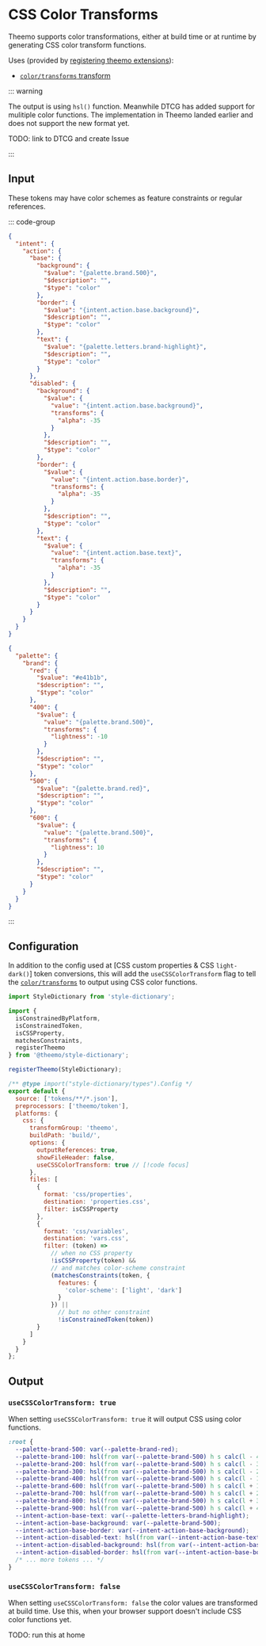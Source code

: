 # CSS Color Transforms

Theemo supports color transformations, either at build time or at runtime by
generating CSS color transform functions.

Uses (provided by [registering theemo extensions](./style-dictionary.md#register-theemo-extensions)):

- [`color/transforms`
  transform](./style-dictionary/transforms.md#color-transforms)

::: warning

The output is using `hsl()` function. Meanwhile DTCG has added support for
mulitiple color functions. The implementation in Theemo landed earlier and does
not support the new format yet.

TODO: link to DTCG and create Issue

:::

## Input

These tokens may have color schemes as feature constraints or regular
references.

::: code-group

```json [intents/action.tokens.json]
{
  "intent": {
    "action": {
      "base": {
        "background": {
          "$value": "{palette.brand.500}",
          "$description": "",
          "$type": "color"
        },
        "border": {
          "$value": "{intent.action.base.background}",
          "$description": "",
          "$type": "color"
        },
        "text": {
          "$value": "{palette.letters.brand-highlight}",
          "$description": "",
          "$type": "color"
        }
      },
      "disabled": {
        "background": {
          "$value": {
            "value": "{intent.action.base.background}",
            "transforms": {
              "alpha": -35
            }
          },
          "$description": "",
          "$type": "color"
        },
        "border": {
          "$value": {
            "value": "{intent.action.base.border}",
            "transforms": {
              "alpha": -35
            }
          },
          "$description": "",
          "$type": "color"
        },
        "text": {
          "$value": {
            "value": "{intent.action.base.text}",
            "transforms": {
              "alpha": -35
            }
          },
          "$description": "",
          "$type": "color"
        }
      }
    }
  }
}
```

```json [palette.tokens.json]
{
  "palette": {
    "brand": {
      "red": {
        "$value": "#e41b1b",
        "$description": "",
        "$type": "color"
      },
      "400": {
        "$value": {
          "value": "{palette.brand.500}",
          "transforms": {
            "lightness": -10
          }
        },
        "$description": "",
        "$type": "color"
      },
      "500": {
        "$value": "{palette.brand.red}",
        "$description": "",
        "$type": "color"
      },
      "600": {
        "$value": {
          "value": "{palette.brand.500}",
          "transforms": {
            "lightness": 10
          }
        },
        "$description": "",
        "$type": "color"
      }
    }
  }
}
```

:::

## Configuration

In addition to the config used at [CSS custom properties & CSS `light-dark()`] token
conversions, this will add the `useCSSColorTransform` flag to tell the
[`color/transforms`](./style-dictionary/transforms.md#color-transforms) to output using CSS color functions.

```js [config.js] {24} twoslash
import StyleDictionary from 'style-dictionary';

import {
  isConstrainedByPlatform,
  isConstrainedToken,
  isCSSProperty,
  matchesConstraints,
  registerTheemo
} from '@theemo/style-dictionary';

registerTheemo(StyleDictionary);

/** @type import("style-dictionary/types").Config */
export default {
  source: ['tokens/**/*.json'],
  preprocessors: ['theemo/token'],
  platforms: {
    css: {
      transformGroup: 'theemo',
      buildPath: 'build/',
      options: {
        outputReferences: true,
        showFileHeader: false,
        useCSSColorTransform: true // [!code focus]
      },
      files: [
        {
          format: 'css/properties',
          destination: 'properties.css',
          filter: isCSSProperty
        },
        {
          format: 'css/variables',
          destination: 'vars.css',
          filter: (token) =>
            // when no CSS property
            !isCSSProperty(token) &&
            // and matches color-scheme constraint
            (matchesConstraints(token, {
              features: {
                'color-scheme': ['light', 'dark']
              }
            }) ||
              // but no other constraint
              !isConstrainedToken(token))
        }
      ]
    }
  }
};
```

## Output

### `useCSSColorTransform: true`

When setting `useCSSColorTransform: true` it will output CSS using color functions.

```css [vars.css]
:root {
  --palette-brand-500: var(--palette-brand-red);
  --palette-brand-100: hsl(from var(--palette-brand-500) h s calc(l - 40));
  --palette-brand-200: hsl(from var(--palette-brand-500) h s calc(l - 30));
  --palette-brand-300: hsl(from var(--palette-brand-500) h s calc(l - 20));
  --palette-brand-400: hsl(from var(--palette-brand-500) h s calc(l - 10));
  --palette-brand-600: hsl(from var(--palette-brand-500) h s calc(l + 10));
  --palette-brand-700: hsl(from var(--palette-brand-500) h s calc(l + 20));
  --palette-brand-800: hsl(from var(--palette-brand-500) h s calc(l + 30));
  --palette-brand-900: hsl(from var(--palette-brand-500) h s calc(l + 40));
  --intent-action-base-text: var(--palette-letters-brand-highlight);
  --intent-action-base-background: var(--palette-brand-500);
  --intent-action-base-border: var(--intent-action-base-background);
  --intent-action-disabled-text: hsl(from var(--intent-action-base-text) h s l / 0.65);
  --intent-action-disabled-background: hsl(from var(--intent-action-base-background) h s l / 0.65);
  --intent-action-disabled-border: hsl(from var(--intent-action-base-border) h s l / 0.65);
  /* ... more tokens ... */
}
```

### `useCSSColorTransform: false`

When setting `useCSSColorTransform: false` the color values are transformed at
build time. Use this, when your browser support doesn't include CSS color
functions yet.

TODO: run this at home
